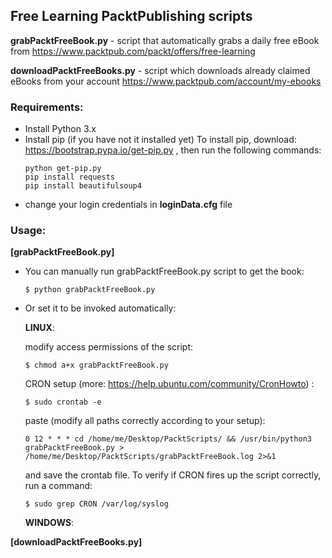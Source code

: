 ## Free Learning PacktPublishing scripts

**grabPacktFreeBook.py** - script that automatically grabs a daily free eBook from https://www.packtpub.com/packt/offers/free-learning

**downloadPacktFreeBooks.py** - script which downloads already claimed eBooks from your account https://www.packtpub.com/account/my-ebooks

### Requirements:
* Install Python 3.x
* Install pip (if you have not it installed yet)
  To install pip, download:  https://bootstrap.pypa.io/get-pip.py ,
  then run the following commands:
  ```  
  python get-pip.py
  pip install requests
  pip install beautifulsoup4
  ```
* change your login credentials in **loginData.cfg** file
  
### Usage:
**[grabPacktFreeBook.py]**
* You can manually run grabPacktFreeBook.py script to get the book:

  ```
  $ python grabPacktFreeBook.py
  ```
* Or set it to be invoked automatically:
  
  **LINUX**:
  
  modify access permissions of the script:
  
  ```
  $ chmod a+x grabPacktFreeBook.py 
  ```
  
  CRON setup (more: https://help.ubuntu.com/community/CronHowto) :
  
  ```
  $ sudo crontab -e
  ```
  
  paste (modify all paths correctly according to your setup):
  
  ```
  0 12 * * * cd /home/me/Desktop/PacktScripts/ && /usr/bin/python3 grabPacktFreeBook.py > /home/me/Desktop/PacktScripts/grabPacktFreeBook.log 2>&1
  ```
  
  and save the crontab file. To verify if CRON fires up the script correctly, run a command:
  
  ```
  $ sudo grep CRON /var/log/syslog
  ```
  
  **WINDOWS**:



**[downloadPacktFreeBooks.py]**